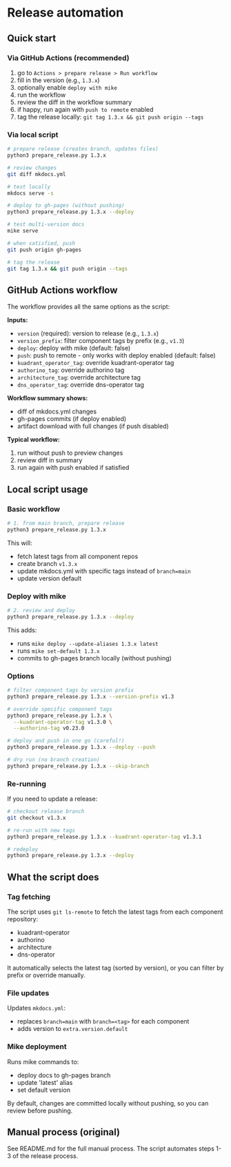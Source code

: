 # Release automation

## Quick start

### Via GitHub Actions (recommended)

1. go to `Actions > prepare release > Run workflow`
2. fill in the version (e.g., `1.3.x`)
3. optionally enable `deploy with mike`
4. run the workflow
5. review the diff in the workflow summary
6. if happy, run again with `push to remote` enabled
7. tag the release locally: `git tag 1.3.x && git push origin --tags`

### Via local script

```bash
# prepare release (creates branch, updates files)
python3 prepare_release.py 1.3.x

# review changes
git diff mkdocs.yml

# test locally
mkdocs serve -s

# deploy to gh-pages (without pushing)
python3 prepare_release.py 1.3.x --deploy

# test multi-version docs
mike serve

# when satisfied, push
git push origin gh-pages

# tag the release
git tag 1.3.x && git push origin --tags
```

## GitHub Actions workflow

The workflow provides all the same options as the script:

**Inputs:**
- `version` (required): version to release (e.g., `1.3.x`)
- `version_prefix`: filter component tags by prefix (e.g., `v1.3`)
- `deploy`: deploy with mike (default: false)
- `push`: push to remote - only works with deploy enabled (default: false)
- `kuadrant_operator_tag`: override kuadrant-operator tag
- `authorino_tag`: override authorino tag
- `architecture_tag`: override architecture tag
- `dns_operator_tag`: override dns-operator tag

**Workflow summary shows:**
- diff of mkdocs.yml changes
- gh-pages commits (if deploy enabled)
- artifact download with full changes (if push disabled)

**Typical workflow:**
1. run without push to preview changes
2. review diff in summary
3. run again with push enabled if satisfied

## Local script usage

### Basic workflow

```bash
# 1. from main branch, prepare release
python3 prepare_release.py 1.3.x
```

This will:
- fetch latest tags from all component repos
- create branch `v1.3.x`
- update mkdocs.yml with specific tags instead of `branch=main`
- update version default

### Deploy with mike

```bash
# 2. review and deploy
python3 prepare_release.py 1.3.x --deploy
```

This adds:
- runs `mike deploy --update-aliases 1.3.x latest`
- runs `mike set-default 1.3.x`
- commits to gh-pages branch locally (without pushing)

### Options

```bash
# filter component tags by version prefix
python3 prepare_release.py 1.3.x --version-prefix v1.3

# override specific component tags
python3 prepare_release.py 1.3.x \
  --kuadrant-operator-tag v1.3.0 \
  --authorino-tag v0.23.0

# deploy and push in one go (careful!)
python3 prepare_release.py 1.3.x --deploy --push

# dry run (no branch creation)
python3 prepare_release.py 1.3.x --skip-branch
```

### Re-running

If you need to update a release:

```bash
# checkout release branch
git checkout v1.3.x

# re-run with new tags
python3 prepare_release.py 1.3.x --kuadrant-operator-tag v1.3.1

# redeploy
python3 prepare_release.py 1.3.x --deploy
```

## What the script does

### Tag fetching

The script uses `git ls-remote` to fetch the latest tags from each component repository:
- kuadrant-operator
- authorino
- architecture
- dns-operator

It automatically selects the latest tag (sorted by version), or you can filter by prefix or override manually.

### File updates

Updates `mkdocs.yml`:
- replaces `branch=main` with `branch=<tag>` for each component
- adds version to `extra.version.default`

### Mike deployment

Runs mike commands to:
- deploy docs to gh-pages branch
- update 'latest' alias
- set default version

By default, changes are committed locally without pushing, so you can review before pushing.

## Manual process (original)

See README.md for the full manual process. The script automates steps 1-3 of the release process.
